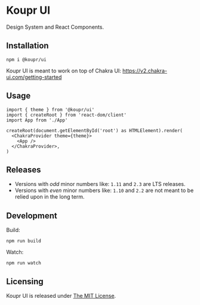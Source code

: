 # Koupr UI

Design System and React Components.

## Installation

```shell
npm i @koupr/ui
```

Koupr UI is meant to work on top of Chakra UI: https://v2.chakra-ui.com/getting-started

## Usage

```tsx
import { theme } from '@koupr/ui'
import { createRoot } from 'react-dom/client'
import App from './App'

createRoot(document.getElementById('root') as HTMLElement).render(
  <ChakraProvider theme={theme}>
    <App />
  </ChakraProvider>,
)
```

## Releases

- Versions with _odd_ minor numbers like: `1.11` and `2.3` are LTS releases.
- Versions with _even_ minor numbers like: `1.10` and `2.2` are not meant to be relied upon in the long term.

## Development

Build:

```shell
npm run build
```

Watch:

```shell
npm run watch
```

## Licensing

Koupr UI is released under [The MIT License](./LICENSE.md).
